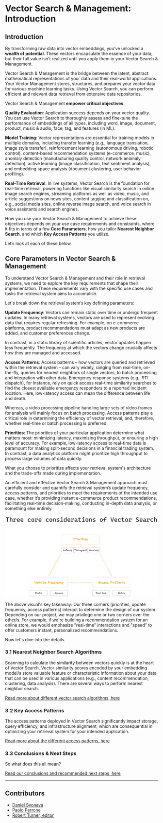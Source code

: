 # Vector Search & Management: Introduction

<!-- TODO: Cover image: 
1. You can create your own cover image and put it in the correct asset directory,
2. or you can give an explanation on how it should be and we will help you create one. Please tag arunesh@superlinked.com or @AruneshSingh (GitHub) in this case. -->

## Introduction

By transforming raw data into vector embeddings, you've unlocked a **wealth of potential**. These vectors encapsulate the essence of your data, but their full value isn't realized until you apply them in your Vector Search & Management.

Vector Search & Management is the bridge between the latent, abstract mathematical representations of your data and their real-world applications. Your Vector Management stores, structures, and prepares your vector data for various machine learning tasks. Using Vector Search, you can perform efficient and relevant data retrieval from extensive data repositories. 

Vector Search & Management **empower critical objectives**:

**Quality Evaluation**: Application success depends on your vector quality. You can use Vector Search to thoroughly assess and fine-tune the performance of embeddings of all types, including word, image, document, product, music & audio, face, tag, and features (in ML).

**Model Training**: Vector representations are essential for training models in multiple domains, including transfer learning (e.g., language translation, image style transfer), reinforcement learning (autonomous driving, robotic control), content-based recommendation systems (e-commerce, music), anomaly detection (manufacturing quality control, network anomaly detection), active learning (image classification, text sentiment analysis), and embedding space analysis (document clustering, user behavior profiling).

**Real-Time Retrieval**: In live systems, Vector Search is the foundation for real-time retrieval, powering functions like visual similarity search in online image search engines, streaming platforms as well as video, music, and article suggestions on news sites, content tagging and classification on, e.g., social media sites, online reverse image search, and voice search in voice assistants and search engines.

How you use your Vector Search & Management to achieve these objectives depends on your use case requirements and constraints, where it fits in terms of a few **Core Parameters**, how you tailor **Nearest Neighbor Search**, and which **Key Access Patterns** you utilize. 

Let’s look at each of these below.

## Core Parameters in Vector Search & Management

To understand Vector Search & Management and their role in retrieval systems, we need to explore the key requirements that shape their implementation. These requirements vary with the specific use cases and tasks the retrieval system aims to accomplish.

Let's break down the retrieval system’s key defining parameters:

**Update Frequency**: Vectors can remain static over time or undergo frequent updates. In many retrieval systems, vectors are used to represent evolving data that requires regular refreshing. For example, on e-commerce platforms, product recommendations must adapt as new products are added, and customer preferences change. 

In contrast, in a static library of scientific articles, vector updates happen less frequently. The frequency at which the vectors change crucially affects how they are managed and accessed.

**Access Patterns**: Access patterns – how vectors are queried and retrieved within the retrieval system – can vary widely, ranging from real-time, on-the-fly, queries for nearest neighbors of single vectors, to batch processing and integration with other data. Emergency response systems (e.g., 911 dispatch), for instance, rely on quick access real-time similarity searches to find the closest available emergency responders to a reported incident location. Here, low-latency access can mean the difference between life and death. 

Whereas, a video processing pipeline handling large sets of video frames for analysis will mainly focus on batch processing. Access patterns play a critical role in determining the efficiency of vector retrieval, and, therefore, whether real-time or batch processing is preferred.
 
**Priorities**: The priorities of your particular application determine what matters most: minimizing latency, maximizing throughput, or ensuring a high level of accuracy. For example, low-latency access to real-time data is paramount for making split-second decisions in a financial trading system. In contrast, a data analytics platform might prioritize high throughput to process large volumes of data quickly.

What you choose to prioritize affects your retrieval system's architecture and the trade-offs made during implementation.


An efficient and effective Vector Search & Management approach must carefully consider and quantify the retrieval system’s update frequency, access patterns, and priorities to meet the requirements of the intended use case, whether it’s providing instant e-commerce product recommendations, facilitating real-time decision-making, conducting in-depth data analysis, or something else entirely.

<img src="../../assets/building_blocks/vector_search/bb3-1.png" alt="Three core considerations of Vector Search" data-size="100" />

The above visual's key takeaway: Our three corners (priorities, update frequency, access patterns) interact to determine the design of our system. Depending on our project, we may privilege one or two corners over the other/s. For example, if we're building a recommendation system for an online store, we would emphasize "real-time" interactions and "speed" to offer customers instant, personalized recommendations.

Now let's dive into the details. 

### **3.1 Nearest Neighbor Search Algorithms**
Scanning to calculate the similarity between vectors quickly is at the heart of Vector Search. Vector similarity scores encoded by your embedding model/s store valuable feature or characteristic information about your data that can be used in various applications (e.g., content recommendation, clustering, data analysis). There are several ways to perform nearest neighbor search.

[Read more about different vector search algorithms, here](building-blocks/vector-search/nearest-neighbor-algorithms)

### **3.2 Key Access Patterns** 
The access patterns deployed in Vector Search significantly impact storage, query efficiency, and infrastructure alignment, which are consequential in optimizing your retrieval system for your intended application.

[Read more about the different access patterns, here](building-blocks/vector-search/access-patterns)

### **3.3 Conclusions & Next Steps**
So what does this all mean? 

[Read our conclusions and recommended next steps, here](building-blocks/vector-search/conclusion)

---
## Contributors

- [Daniel Svonava](https://www.linkedin.com/in/svonava/)
- [Paolo Perrone](https://www.linkedin.com/in/paoloperrone/)
- [Robert Turner, editor](https://robertturner.co/copyedit)

